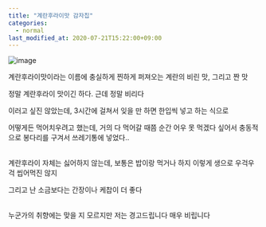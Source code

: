 ```yaml
---
title: "계란후라이맛 감자칩"
categories: 
  - normal
last_modified_at: 2020-07-21T15:22:00+09:00
---
```


![image](https://user-images.githubusercontent.com/24225401/88018711-3931fe80-cb63-11ea-9e53-cfdc93b7d0fe.png)

계란후라이맛이라는 이름에 충실하게 찐하게 퍼져오는 계란의 비린 맛, 그리고 짠 맛

정말 계란후라이 맛이긴 하다. 근데 정말 비리다

이러고 싶진 않았는데, 3시간에 걸쳐서 잊을 만 하면 한입씩 넣고 하는 식으로

어떻게든 먹어치우려고 했는데, 거의 다 먹어갈 때쯤 순간 어우 못 먹겠다 싶어서 충동적으로 봉다리를 구겨서 쓰레기통에 넣었다..

<br>
계란후라이 자체는 싫어하지 않는데, 보통은 밥이랑 먹거나 하지 이렇게 생으로 우걱우걱 씹어먹진 않지

그리고 난 소금보다는 간장이나 케찹이 더 좋다

<br>
누군가의 취향에는 맞을 지 모르지만 저는 경고드립니다 매우 비립니다
